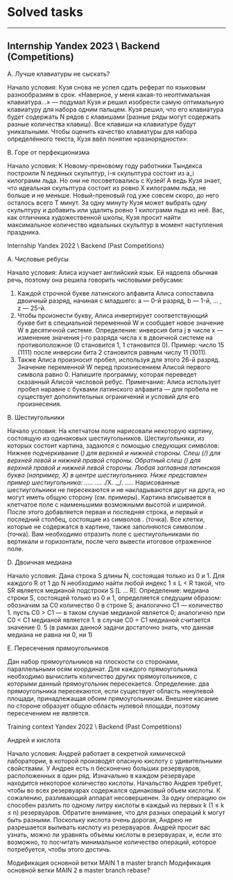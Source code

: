 # Solved tasks
------------

## Internship Yandex 2023 \\ Backend (Competitions)


A. Лучше клавиатуры не сыскать?

Начало условия: Кузя снова не успел сдать реферат по языковым разнообразиям в срок. «Наверное, у меня какая-то неоптимальная клавиатура...» — подумал Кузя и решил изобрести самую оптимальную клавиатуру для набора одним пальцем.
Кузя решил, что его клавиатура будет содержать
N
рядов с клавишами (разные ряды могут содержать разные количества клавиш). Все клавиши на клавиатуре будут уникальными.
Чтобы оценить качество клавиатуры для набора определённого текста, Кузя ввёл понятие «разнорядности»:

B. Горе от перфекционизма

Начало условия: К Новому-преновому году работники Тындекса построили N ледяных скульптур, i-я скульптура состоит из a_i килограмм льда.
Но они не посоветовались с Кузей! А ведь Кузя знает, что идеальная скульптура состоит из ровно X килограмм льда, не больше и не меньше.
Новый-преновый год уже совсем скоро, до него осталось всего T минут. За одну минуту Кузя может выбрать одну скульптуру и добавить или удалить ровно 1 килограмм льда из неё.
Вас, как отличника художественной школы, Кузя просит найти максимальное количество идеальных скульптур в момент наступления праздника.



Internship Yandex 2022 \\ Backend  (Past Competitions)

A. Числовые ребусы

Начало условия: Алиса изучает английский язык. Ей надоела обычная речь, поэтому она решила говорить числовыми ребусами:
1. Каждой строчной букве латинского алфавита Алиса сопоставила двоичный разряд, начиная с младшего: a — 0-й разряд, b — 1-й,
   ... , z — 25-й.
2. Чтобы произнести букву, Алиса инвертирует соответствующий букве бит в специальной переменной W и сообщает новое значение
   W в десятичной системе.
   Определение: инверсия бита j в числе x — изменение значения j-го разряда числа x в двоичной системе на противоположное (0
   становится 1, 1 становится 0).
   Пример: число 15 (1111) после инверсии бита 2 становится равным числу 11 (1011).
3. Также Алиса произносит пробел, используя для этого 26-й разряд.
   Значение переменной W перед произнесением Алисой первого символа равно 0.
   Напишите программу, которая переведет сказанный Алисой числовой ребус.
   Примечание: Алиса использует пробел наравне с буквами латинского алфавита — для пробела не существует дополнительных
   ограничений и условий для его произнесения.


B. Шестиугольники

Начало условия: На клетчатом поле нарисовали некоторую картину, состоящую из одинаковых шестиугольников.
Шестиугольники, из которых состоит картина, задаются с помощью следующих символов:
Нижнее подчеркивание (_) для верхней и нижней стороны.
Слеш (/) для верхней левой и нижней правой стороны.
Обратный слеш (\) для верхней правой и нижней левой стороны.
Любая заглавная латинская буква (например, X) в центре шестиугольника.
Ниже представлен пример шестиугольника:
.....
.._..
./X\.
.\_/.
.....
Нарисованные шестиугольники не пересекаются и не накладываются друг на друга, но могут иметь общую сторону (см. примеры).
Картина вписывается в клетчатое поле с наименьшими возможными высотой и шириной. После этого добавляется первая и последняя
строка, и первый и последний столбец, состоящие из символов . (точка). Все клетки, которые не содержатся в картине, также
заполняются символом . (точка).
Вам необходимо отразить поле с шестиугольниками по вертикали и горизонтали, после чего вывести итоговое отраженное поле.


D. Двоичная медиана

Начало условия: Дана строка S длины N, состоящая только из 0 и 1. Для каждого R от 1 до N необходимо найти любой индекс 1 ≤ L < R такой, что
SR является медианой подстроки S [L ... R].
Определение: медиана строки S, состоящей только из 0 и 1, определяется следущим образом:
обозначим за C0 количество 0 в строке S; аналогично C1 — количество 1.
пусть C0 > C1 — в таком случае медианой является 0; аналогично при C0 < C1 медианой является 1.
в случае C0 = C1 медианой считается значение 0. 5 (в рамках данной задачи достаточно знать, что данная медиана не равна ни
0, ни 1)


E. Пересечения прямоугольников

Дан набор прямоугольников на плоскости со сторонами, параллельными осям координат.
Для каждого прямоугольника необходимо вычислить количество других прямоугольников, с которыми данный прямоугольник
пересекается.
Определение: два прямоугольника пересекаются, если существует область ненулевой площади, принадлежащая обоим
прямоугольникам. Внешнее касание по стороне образует общую область нулевой площади, поэтому пересечением не является.


Training context Yandex 2022 \\ Backend (Past Competitions)

Андрей и кислота

Начало условия: Андрей работает в секретной химической лаборатории, в которой производят опасную кислоту с удивительными свойствами.
У Андрея есть n бесконечно больших резервуаров, расположенных в один ряд. Изначально в каждом резервуаре находится некоторое количество кислоты.
Начальство Андрея требует, чтобы во всех резервуарах содержался одинаковый объем кислоты. К сожалению, разливающий аппарат несовершенен.
За одну операцию он способен разлить по одному литру кислоты в каждый из первых k (1 ≤ k ≤ n) резервуаров. Обратите внимание, что для разных операций k могут быть разными.
Поскольку кислота очень дорогая, Андрею не разрешается выливать кислоту из резервуаров. Андрей просит вас узнать, можно ли уравнять объемы кислоты в резервуарах, и, если это возможно,
то посчитать минимальное количество операций, которое потребуется, чтобы этого достичь.

Модификация основной ветки MAIN 1 в master branch
Модификация основной ветки MAIN 2 в master branch rebase? 
